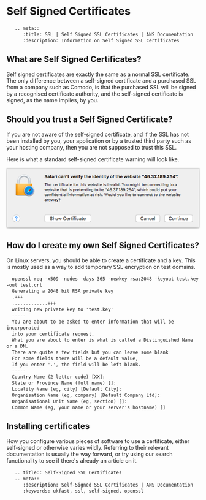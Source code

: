 # Self Signed Certificates

```eval_rst
   .. meta::
      :title: SSL | Self Signed SSL Certificates | ANS Documentation
      :description: Information on Self Signed SSL Certificates

```

## What are Self Signed Certificates?

Self signed certificates are exactly the same as a normal SSL certificate. The only difference between a self-signed certificate and a purchased SSL from a company such as Comodo, is that the purchased SSL will be signed by a recognised certificate authority, and the self-signed certificate is signed, as the name implies, by you.

## Should you trust a Self Signed Certificate?

If you are not aware of the self-signed certificate, and if the SSL has not been installed by you, your application or by a trusted third party such as your hosting company, then you are not supposed to trust this SSL.

Here is what a standard self-signed certificate warning will look like.

![SelfSignedCertificateWarning](files/selfsignedwarning.png)


## How do I create my own Self Signed Certificates?

On Linux servers, you should be able to create a certificate and a key. This is mostly used as a way to add temporary SSL encryption on test domains.

```console
  openssl req -x509 -nodes -days 365 -newkey rsa:2048 -keyout test.key -out test.crt
  Generating a 2048 bit RSA private key
  .+++
  .............+++
  writing new private key to 'test.key'
  -----
  You are about to be asked to enter information that will be incorporated
  into your certificate request.
  What you are about to enter is what is called a Distinguished Name or a DN.
  There are quite a few fields but you can leave some blank
  For some fields there will be a default value,
  If you enter '.', the field will be left blank.
  -----
  Country Name (2 letter code) [XX]:
  State or Province Name (full name) []:
  Locality Name (eg, city) [Default City]:
  Organisation Name (eg, company) [Default Company Ltd]:
  Organisational Unit Name (eg, section) []:
  Common Name (eg, your name or your server's hostname) []
```

## Installing certificates

How you configure various pieces of software to use a certificate, either self-signed or otherwise varies wildly. Referring to their relevant documentation is usually the way forward, or try using our search functionality to see if there's already an article on it.

```eval_rst
   .. title:: Self-Signed SSL Certificates
   .. meta::
      :description: Self-Signed SSL Certificates | ANS Documentation
      :keywords: ukfast, ssl, self-signed, openssl
```
